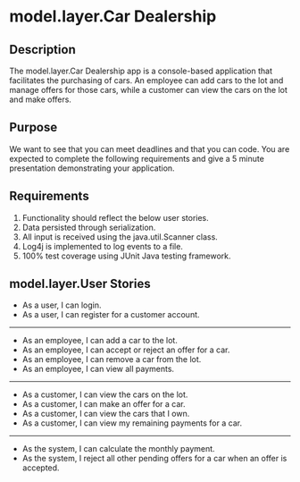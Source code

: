 # model.layer.Car Dealership

## Description

   The model.layer.Car Dealership app is a console-based application that facilitates the purchasing of cars. An employee can add cars to the lot and manage offers for those cars, while a customer can view the cars on the lot and make offers.
	
## Purpose

   We want to see that you can meet deadlines and that you can code. You are expected to complete the following requirements and give a 5 minute presentation demonstrating your application.

## Requirements
1. Functionality should reflect the below user stories.
2. Data persisted through serialization.
3. All input is received using the java.util.Scanner class.
4. Log4j is implemented to log events to a file.
5. 100% test coverage using JUnit Java testing framework.


## model.layer.User Stories

* As a user, I can login.
* As a user, I can register for a customer account.
-----
* As an employee, I can add a car to the lot.
* As an employee, I can accept or reject an offer for a car.
* As an employee, I can remove a car from the lot.
* As an employee, I can view all payments.
----
* As a customer, I can view the cars on the lot.
* As a customer, I can make an offer for a car. 
* As a customer, I can view the cars that I own.
* As a customer, I can view my remaining payments for a car.
----
* As the system, I can calculate the monthly payment.
* As the system, I reject all other pending offers for a car when an offer is accepted.
